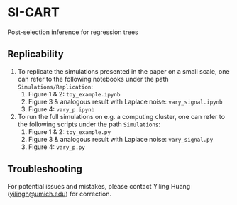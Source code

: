 # SI-CART
Post-selection inference for regression trees

## Replicability
1. To replicate the simulations presented in the paper on a small scale, one can refer to the following notebooks under the path `Simulations/Replication`:
   1. Figure 1 & 2: `toy_example.ipynb`
   3. Figure 3 & analogous result with Laplace noise: `vary_signal.ipynb`
   4. Figure 4: `vary_p.ipynb`
3. To run the full simulations on e.g. a computing cluster, one can refer to the following scripts under the path `Simulations`:
   1. Figure 1 & 2: `toy_example.py`
   3. Figure 3 & analogous result with Laplace noise: `vary_signal.py`
   4. Figure 4: `vary_p.py`

## Troubleshooting
For potential issues and mistakes, please contact Yiling Huang (yilingh@umich.edu) for correction.